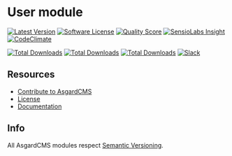 # User module

[![Latest Version](https://img.shields.io/packagist/v/asgardcms/user-module.svg?style=flat-square)](https://github.com/asgardcms/user/releases)
[![Software License](https://img.shields.io/badge/license-MIT-brightgreen.svg?style=flat-square)](LICENSE.md)
[![Quality Score](https://img.shields.io/scrutinizer/g/asgardcms/user.svg?style=flat-square)](https://scrutinizer-ci.com/g/asgardcms/user)
[![SensioLabs Insight](https://img.shields.io/sensiolabs/i/304d1d01-3347-4958-915f-b2daabfe5f5a.svg)](https://insight.sensiolabs.com/projects/304d1d01-3347-4958-915f-b2daabfe5f5a)
[![CodeClimate](https://img.shields.io/codeclimate/github/AsgardCms/User.svg)](https://codeclimate.com/github/AsgardCms/User)

[![Total Downloads](https://img.shields.io/packagist/dd/asgardcms/user-module.svg?style=flat-square)](https://packagist.org/packages/asgardcms/user-module)
[![Total Downloads](https://img.shields.io/packagist/dm/asgardcms/user-module.svg?style=flat-square)](https://packagist.org/packages/asgardcms/user-module)
[![Total Downloads](https://img.shields.io/packagist/dt/asgardcms/user-module.svg?style=flat-square)](https://packagist.org/packages/asgardcms/user-module)
[![Slack](http://slack.asgardcms.com/badge.svg)](http://slack.asgardcms.com/)

## Resources

- [Contribute to AsgardCMS](https://asgardcms.com/en/docs/getting-started/contributing)
- [License](LICENSE.md)
- [Documentation](http://asgardcms.com/docs/user-module/drivers)


## Info

All AsgardCMS modules respect [Semantic Versioning](http://semver.org/).
